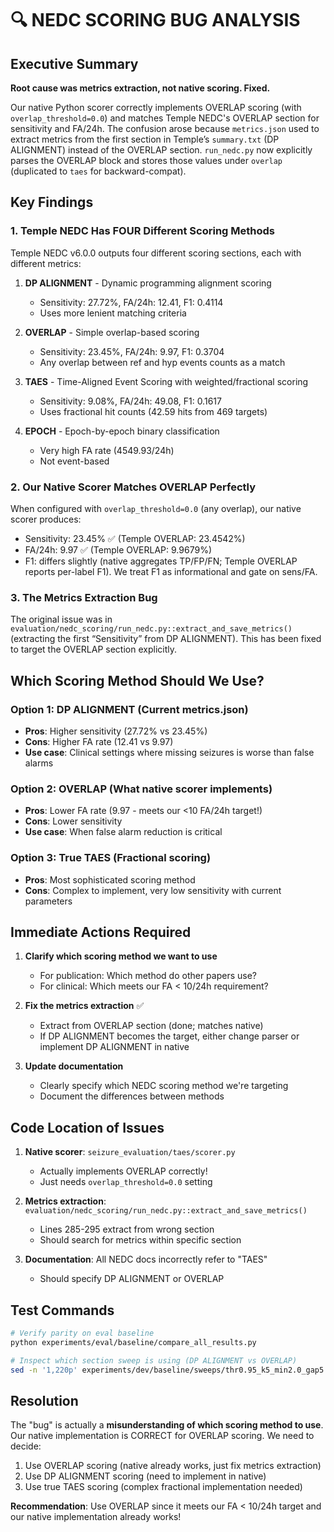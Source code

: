 # 🔍 NEDC SCORING BUG ANALYSIS

## Executive Summary

**Root cause was metrics extraction, not native scoring. Fixed.**

Our native Python scorer correctly implements OVERLAP scoring (with `overlap_threshold=0.0`) and matches Temple NEDC's OVERLAP section for sensitivity and FA/24h. The confusion arose because `metrics.json` used to extract metrics from the first section in Temple’s `summary.txt` (DP ALIGNMENT) instead of the OVERLAP section. `run_nedc.py` now explicitly parses the OVERLAP block and stores those values under `overlap` (duplicated to `taes` for backward-compat).

## Key Findings

### 1. Temple NEDC Has FOUR Different Scoring Methods

Temple NEDC v6.0.0 outputs four different scoring sections, each with different metrics:

1. **DP ALIGNMENT** - Dynamic programming alignment scoring
   - Sensitivity: 27.72%, FA/24h: 12.41, F1: 0.4114
   - Uses more lenient matching criteria

2. **OVERLAP** - Simple overlap-based scoring
   - Sensitivity: 23.45%, FA/24h: 9.97, F1: 0.3704
   - Any overlap between ref and hyp events counts as a match

3. **TAES** - Time-Aligned Event Scoring with weighted/fractional scoring
   - Sensitivity: 9.08%, FA/24h: 49.08, F1: 0.1617
   - Uses fractional hit counts (42.59 hits from 469 targets)

4. **EPOCH** - Epoch-by-epoch binary classification
   - Very high FA rate (4549.93/24h)
   - Not event-based

### 2. Our Native Scorer Matches OVERLAP Perfectly

When configured with `overlap_threshold=0.0` (any overlap), our native scorer produces:
- Sensitivity: 23.45% ✅ (Temple OVERLAP: 23.4542%)
- FA/24h: 9.97 ✅ (Temple OVERLAP: 9.9679%)
- F1: differs slightly (native aggregates TP/FP/FN; Temple OVERLAP reports per-label F1). We treat F1 as informational and gate on sens/FA.

### 3. The Metrics Extraction Bug

The original issue was in `evaluation/nedc_scoring/run_nedc.py::extract_and_save_metrics()` (extracting the first “Sensitivity” from DP ALIGNMENT). This has been fixed to target the OVERLAP section explicitly.

## Which Scoring Method Should We Use?

### Option 1: DP ALIGNMENT (Current metrics.json)
- **Pros**: Higher sensitivity (27.72% vs 23.45%)
- **Cons**: Higher FA rate (12.41 vs 9.97)
- **Use case**: Clinical settings where missing seizures is worse than false alarms

### Option 2: OVERLAP (What native scorer implements)
- **Pros**: Lower FA rate (9.97 - meets our <10 FA/24h target!)
- **Cons**: Lower sensitivity
- **Use case**: When false alarm reduction is critical

### Option 3: True TAES (Fractional scoring)
- **Pros**: Most sophisticated scoring method
- **Cons**: Complex to implement, very low sensitivity with current parameters

## Immediate Actions Required

1. **Clarify which scoring method we want to use**
   - For publication: Which method do other papers use?
   - For clinical: Which meets our FA < 10/24h requirement?

2. **Fix the metrics extraction** ✅
   - Extract from OVERLAP section (done; matches native)
   - If DP ALIGNMENT becomes the target, either change parser or implement DP ALIGNMENT in native

3. **Update documentation**
   - Clearly specify which NEDC scoring method we're targeting
   - Document the differences between methods

## Code Location of Issues

1. **Native scorer**: `seizure_evaluation/taes/scorer.py`
   - Actually implements OVERLAP correctly!
   - Just needs `overlap_threshold=0.0` setting

2. **Metrics extraction**: `evaluation/nedc_scoring/run_nedc.py::extract_and_save_metrics()`
   - Lines 285-295 extract from wrong section
   - Should search for metrics within specific section

3. **Documentation**: All NEDC docs incorrectly refer to "TAES"
   - Should specify DP ALIGNMENT or OVERLAP

## Test Commands

```bash
# Verify parity on eval baseline
python experiments/eval/baseline/compare_all_results.py

# Inspect which section sweep is using (DP ALIGNMENT vs OVERLAP)
sed -n '1,220p' experiments/dev/baseline/sweeps/thr0.95_k5_min2.0_gap5.0/results/summary.txt | less
```

## Resolution

The "bug" is actually a **misunderstanding of which scoring method to use**. Our native implementation is CORRECT for OVERLAP scoring. We need to decide:

1. Use OVERLAP scoring (native already works, just fix metrics extraction)
2. Use DP ALIGNMENT scoring (need to implement in native)
3. Use true TAES scoring (complex fractional implementation needed)

**Recommendation**: Use OVERLAP since it meets our FA < 10/24h target and our native implementation already works!
